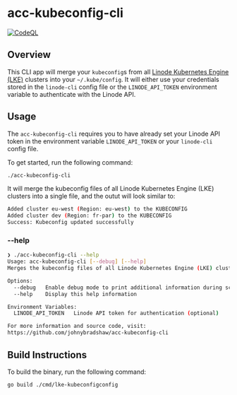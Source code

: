 # acc-kubeconfig-cli

[![CodeQL](https://github.com/johnybradshaw/acc-kubeconfig-cli/actions/workflows/codeql.yml/badge.svg)](https://github.com/johnybradshaw/acc-kubeconfig-cli/actions/workflows/codeql.yml)

## Overview

This CLI app will merge your `kubeconfig`s from all [Linode Kubernetes Engine (LKE)](https://www.linode.com/products/kubernetes/?utm_medium=website&utm_source=github-johnybradshaw) clusters into your `~/.kube/config`. It will either use your credentials stored in the `linode-cli` config file or the `LINODE_API_TOKEN` environment variable to authenticate with the Linode API.

## Usage

The `acc-kubeconfig-cli` requires you to have already set your Linode API token in the environment variable `LINODE_API_TOKEN` or your `linode-cli` config file.

To get started, run the following command:

```bash
./acc-kubeconfig-cli
```

It will merge the kubeconfig files of all Linode Kubernetes Engine (LKE) clusters into a single file, and the outut will look similar to:

```bash
Added cluster eu-west (Region: eu-west) to the KUBECONFIG
Added cluster dev (Region: fr-par) to the KUBECONFIG
Success: Kubeconfig updated successfully
```

### --help

```bash
❯ ./acc-kubeconfig-cli --help
Usage: acc-kubeconfig-cli [--debug] [--help]
Merges the kubeconfig files of all Linode Kubernetes Engine (LKE) clusters into a single file.

Options:
  --debug   Enable debug mode to print additional information during script execution
  --help    Display this help information

Environment Variables:
  LINODE_API_TOKEN   Linode API token for authentication (optional)

For more information and source code, visit:
https://github.com/johnybradshaw/acc-kubeconfig-cli
```

## Build Instructions

To build the binary, run the following command:

```bash
go build ./cmd/lke-kubeconfigconfig
```
